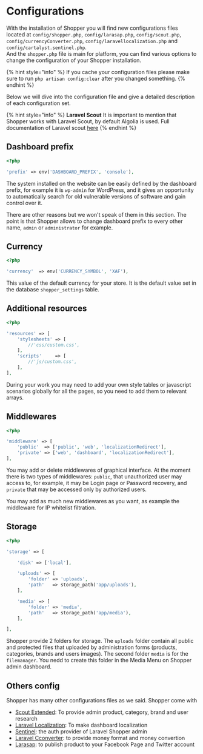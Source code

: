 # Configurations

With the installation of Shopper you will find new configurations files located at `config/shopper.php`, `config/larasap.php`, `config/scout.php`, `config/currencyConverter.php`, `config/laravellocalization.php` and `config/cartalyst.sentinel.php`.  
And the `shopper.php` file is main for platform, you can find various options to change the configuration of your Shopper installation.

{% hint style="info" %}
If you cache your configuration files please make sure to run `php artisan config:clear` after you changed something.
{% endhint %}

Below we will dive into the configuration file and give a detailed description of each configuration set.

{% hint style="info" %}
**Laravel Scout** 
It is important to mention that Shopper works with Laravel Scout, by default Algolia is used. Full documentation of Laravel scout [here](https://laravel.com/docs/5.8/scout)
{% endhint %}

## Dashboard prefix

```php
<?php

'prefix' => env('DASHBOARD_PREFIX', 'console'),
```
The system installed on the website can be easily defined by the dashboard prefix, for example it is `wp-admin` for WordPress, and it gives an opportunity to automatically search for old vulnerable versions of software and gain control over it.

There are other reasons but we won't speak of them in this section. The point is that Shopper allows to change dashboard prefix to every other name, `admin` or `administrator` for example.

## Currency

```php
<?php

'currency'  => env('CURRENCY_SYMBOL', 'XAF'),
```
This value of the default currency for your store. It is the default value set in the database `shopper_settings` table.

## Additional resources

```php
<?php

'resources' => [
    'stylesheets' => [
        //'css/custom.css',
    ],
    'scripts'     => [
        //'js/custom.css',
    ],
],
```

During your work you may need to add your own style tables or javascript scenarios globally for all the pages, so you need to add them to relevant arrays.

## Middlewares

```php
<?php

'middleware' => [
    'public'  => ['public', 'web', 'localizationRedirect'],
    'private' => ['web', 'dashboard', 'localizationRedirect'],
],
```

You may add or delete middlewares of graphical interface. At the moment there is two types of middlewares: `public`, that unauthorized user may access to, for example, it may be Login page or Password recovery, and `private` that may be accessed only by authorized users.

You may add as much new middlewares as you want, as example the middleware for IP whitelist filtration.

## Storage

```php
<?php

'storage' => [

    'disk' => ['local'],

    'uploads' => [
        'folder' => 'uploads',
        'path'   => storage_path('app/uploads'),
    ],

    'media' => [
        'folder' => 'media',
        'path'   => storage_path('app/media'),
    ],

],
```

Shopper provide 2 folders for storage. The `uploads` folder contain all public and protected files that uploaded by administration forms (products, categories, brands and users images).
The second folder `media` is for the `filemanager`. You nedd to create this folder in the Media Menu on Shopper admin dashboard.

## Others config

Shopper has many other configurations files as we said. Shopper come with
- [Scout Extended](https://github.com/algolia/scout-extended): To provide admin product, category, brand and user research
- [Laravel Localization](https://github.com/mcamara/laravel-localization): To make dashboard localization
- [Sentinel](https://github.com/cartalyst/sentinel): the auth provider of Laravel Shopper admin
- [Laravel Cconverter](https://github.com/danielme85/laravel-cconverter): to provide money format and money convertion
- [Larasap](https://github.com/alihesari/laravel-social-auto-posting): to publish product to your Facebook Page and Twitter account
